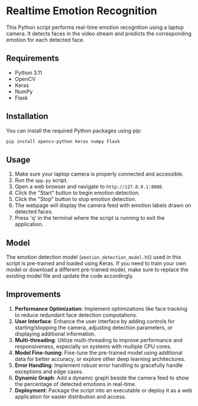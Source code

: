 # Realtime Emotion Recognition

This Python script performs real-time emotion recognition using a laptop camera. It detects faces in the video stream and predicts the corresponding emotion for each detected face.

## Requirements

- Python 3.11
- OpenCV
- Keras
- NumPy
- Flask

## Installation

You can install the required Python packages using pip:

```bash
pip install opencv-python keras numpy Flask
```

## Usage

1. Make sure your laptop camera is properly connected and accessible.
2. Run the `app.py` script.
3. Open a web browser and navigate to `http://127.0.0.1:8080`.
4. Click the "Start" button to begin emotion detection.
5. Click the "Stop" button to stop emotion detection.
6. The webpage will display the camera feed with emotion labels drawn on detected faces.
7. Press 'q' in the terminal where the script is running to exit the application.

## Model

The emotion detection model (`emotion_detection_model.h5`) used in this script is pre-trained and loaded using Keras. If you need to train your own model or download a different pre-trained model, make sure to replace the existing model file and update the code accordingly.

## Improvements

1. **Performance Optimization**: Implement optimizations like face tracking to reduce redundant face detection computations.
2. **User Interface**: Enhance the user interface by adding controls for starting/stopping the camera, adjusting detection parameters, or displaying additional information.
3. **Multi-threading**: Utilize multi-threading to improve performance and responsiveness, especially on systems with multiple CPU cores.
4. **Model Fine-tuning**: Fine-tune the pre-trained model using additional data for better accuracy, or explore other deep learning architectures.
5. **Error Handling**: Implement robust error handling to gracefully handle exceptions and edge cases.
6. **Dynamic Graph**: Add a dynamic graph beside the camera feed to show the percentage of detected emotions in real-time.
7. **Deployment**: Package the script into an executable or deploy it as a web application for easier distribution and access.

